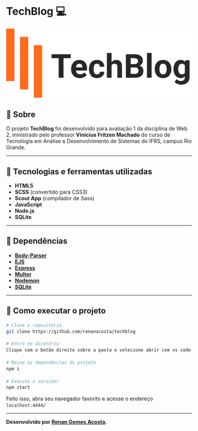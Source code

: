# TechBlog 💻
<p align="center">
<img src="public/img/logo_techblog.svg" alt="TechBlog" title="TechBlog">
</p>

## 📖 Sobre   
O projeto **TechBlog** foi desenvolvido para avaliação 1 da disciplina de Web 2, ministrado pelo professor **Vinícius Fritzen Machado** do curso de Tecnologia em Análise e Desenvolvimento de Sistemas do IFRS, campus Rio Grande.

---

## 🚀 Tecnologias e ferramentas utilizadas
- **HTML5**
- **SCSS** (convertido para CSS3)
- **Scout App** (compilador de Sass)
- **JavaScript**
- **Node.js**
- **SQLite**

---

## 🧰 Dependências
- **[Body-Parser](https://www.npmjs.com/package/body-parser)**
- **[EJS](https://ejs.co/)**
- **[Express](https://expressjs.com/pt-br/)**
- **[Multer](https://www.npmjs.com/package/multer)**
- **[Nodemon](https://nodemon.io/)**
- **[SQLite](https://www.sqlite.org/index.html)**

---
## 🔧 Como executar o projeto
```bash
# Clone o repositório
git clone https://github.com/renanacosta/techblog

# Entre no diretório
Clique com o botão direito sobre a pasta e selecione abrir com vs code.

# Baixe as dependências do projeto
npm i

# Execute o servidor
npm start
```
Feito isso, abra seu navegador favorito e acesse o endereço `localhost:4444/`

---
**Desenvolvido por [Renan Gomes Acosta](https://github.com/renanacosta).**